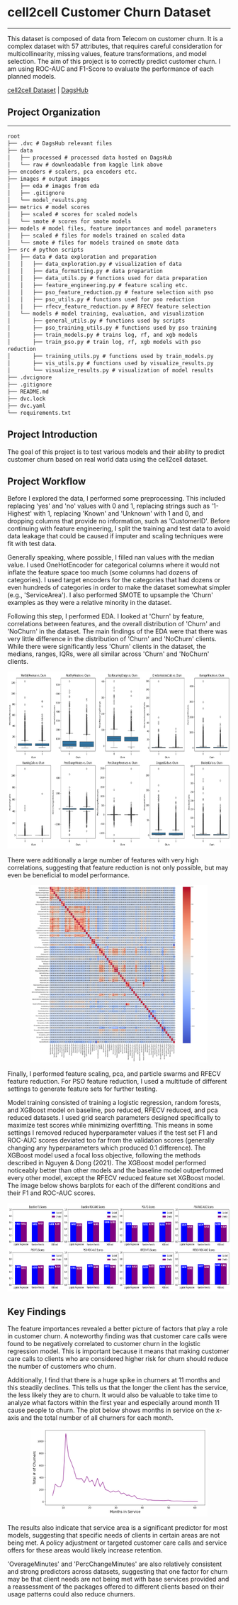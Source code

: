 # cell2cell Customer Churn Dataset
***
This dataset is composed of data from Telecom on customer churn. It is a complex dataset
with 57 attributes, that requires careful consideration for multicollinearity, missing values,
feature transformations, and model selection. The aim of this project is to correctly
predict customer churn. I am using ROC-AUC and F1-Score to evaluate the performance of each
planned models.

[cell2cell Dataset](https://www.kaggle.com/datasets/jpacse/datasets-for-churn-telecom) | [DagsHub](https://dagshub.com/philjhowson/cell2cell)

## Project Organization
------------------------------------------------------------------------
    root
    ├── .dvc # DagsHub relevant files    
    ├── data 
    │   ├── processed # processed data hosted on DagsHub   
    │   └── raw # downloadable from kaggle link above
    ├── encoders # scalers, pca encoders etc.
    ├── images # output images
    │   ├── eda # images from eda  
    │   ├── .gitignore
    │   └── model_results.png
    ├── metrics # model scores
    │   ├── scaled # scores for scaled models
    │   └── smote # scores for smote models
    ├── models # model files, feature importances and model parameters
    │   ├── scaled # files for models trained on scaled data
    │   └── smote # files for models trained on smote data
    ├── src # python scripts
    │   ├── data # data exploration and preparation
    │   │   ├── data_exploration.py # visualization of data
    │   │   ├── data_formatting.py # data preparation
    │   │   ├── data_utils.py # functions used for data preparation
    │   │   ├── feature_engineering.py # feature scaling etc.
    │   │   ├── pso_feature_reduction.py # feature selection with pso
    │   │   ├── pso_utils.py # functions used for pso reduction
    │   │   ├── rfecv_feature_reduction.py # RFECV feature selection
    │   └── models # model training, evaluation, and visualization
    │       ├── general_utils.py # functions used by scripts
    │       ├── pso_training_utils.py # functions used by pso training
    │       ├── train_models.py # trains log, rf, and xgb models
    │       ├── train_pso.py # train log, rf, xgb models with pso reduction
    │       ├── training_utils.py # functions used by train_models.py
    │       ├── vis_utils.py # functions used by visualize_results.py
    │       └── visualize_results.py # visualization of model results 
    ├── .dvcignore
    ├── .gitignore
    ├── README.md
    ├── dvc.lock
    ├── dvc.yaml
    └── requirements.txt

## Project Introduction

The goal of this project is to test various models and their ability
to predict customer churn based on real world data using the cell2cell
dataset.

## Project Workflow

Before I explored the data, I performed some preprocessing. This included
replacing 'yes' and 'no' values with 0 and 1, replacing strings such as
'1-Highest' with 1, replacing 'Known' and 'Unknown' with 1 and 0, and
dropping columns that provide no information, such as 'CustomerID'.
Before continuing with feature engineering, I split the training and
test data to avoid data leakage that could be caused if imputer and
scaling techniques were fit with test data.

Generally speaking, where possible, I filled nan values with the median
value. I used OneHotEncoder for categorical columns where it would not
inflate the feature space too much (some columns had dozens of categories).
I used target encoders for the categories that had dozens or even hundreds
of categories in order to make the dataset somewhat simpler (e.g., 'ServiceArea').
I also performed SMOTE to upsample the 'Churn' examples as they were a relative
minority in the dataset.

Following this step, I performed EDA. I looked at 'Churn' by feature, correlations
between features, and the overall distribution of 'Churn' and 'NoChurn' in the
dataset. The main findings of the EDA were that there was very little difference
in the distribution of 'Churn' and 'NoChurn' clients. While there were significantly
less 'Churn' clients in the dataset, the medians, ranges, IQRs, were all similar
across 'Churn' and 'NoChurn' clients.

<div align="center">
  <img src = "images/boxplots_columns_GIT.png" alt = "Sample boxplots" height = "400"/>
</div>

There were additionally a large number of features with very high correlations,
suggesting that feature reduction is not only possible, but may even be beneficial to
model performance.

<div align="center">
  <img src = "images/correlation_matrix_GIT.png" alt = "Correlations" height = "400"/>
</div>

Finally, I performed feature scaling, pca, and particle swarms and RFECV feature reduction.
For PSO feature reduction, I used a multitude of different settings to generate feature
sets for further testing.

Model training consisted of training a logistic regression, random forests, and XGBoost
model on baseline, pso reduced, RFECV reduced, and pca reduced datasets. I used grid
search parameters designed specifically to maximize test scores while minimizing 
overfitting. This means in some settings I removed reduced hyperparameter values if the
test set F1 and ROC-AUC scores deviated too far from the validation scores (generally
changing any hyperparameters which produced 0.1 difference). The XGBoost model
used a focal loss objective, following the methods described in Nguyen & Dong (2021).
The XGBoost model performed noticeably better than other models and the baseline model
outperformed every other model, except the RFECV reduced feature set XGBoost model.
The image below shows barplots for each of the different conditions and their F1
and ROC-AUC scores.

<div align="center">
  <img src = "images/model_results_GIT.png" alt = "model results" height = "200"/>
</div>

## Key Findings

The feature importances revealed a better picture of factors that play a role in
customer churn. A noteworthy finding was that customer care calls were found to
be negatively correlated to customer churn in the logistic regression model. This
is important because it means that making customer care calls to clients who are
considered higher risk for churn should reduce the number of customers who churn.

Additionally, I find that there is a huge spike in churners at 11 months and this
steadily declines. This tells us that the longer the client has the service, the
less likely they are to churn. It would also be valuable to take time to analyze
what factors within the first year and especially around month 11 cause people
to churn. The plot below shows months in service on the x-axis and the total
number of all churners for each month.

<div align="center">
  <img src = "images/monthsinservice_churn_GIT.png" alt = "Correlations" height = "200"/>
</div>

The results also indicate that service area is a significant predictor for most
models, suggesting that specific needs of clients in certain areas are not being
met. A policy adjustment or targeted customer care calls and service offers for
these areas would likely increase retention.

'OverageMinutes' and 'PercChangeMinutes' are also relatively consistent and strong
predictors across datasets, suggesting that one factor for churn may be that
client needs are not being met with base services provided and a reassessment of
the packages offered to different clients based on their usage patterns could also
reduce churners.